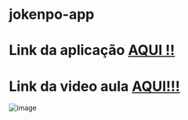 # jokenpo-app
# Link da aplicação <a href="https://jokenpo-app.netlify.app">AQUI !!</a>
# Link da video aula <a href="https://www.youtube.com/watch?v=S4qvG9BJkdQ">AQUI!!!</a>

![image](https://user-images.githubusercontent.com/82785683/187497530-782ee141-449a-46ff-86a8-c8a95443bada.png)

